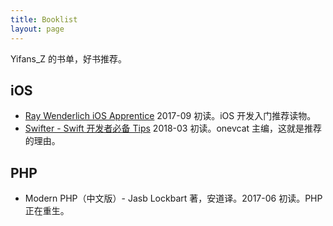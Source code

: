 ```yaml
---
title: Booklist
layout: page
---
```


Yifans_Z 的书单，好书推荐。

## iOS

- [Ray Wenderlich iOS Apprentice](https://store.raywenderlich.com/products/ios-apprentice) 2017-09 初读。iOS 开发入门推荐读物。
- [Swifter - Swift 开发者必备 Tips](https://objccn.io/products/swifter-tips/) 2018-03 初读。onevcat 主编，这就是推荐的理由。

## PHP

- Modern PHP（中文版）- Jasb Lockbart 著，安道译。2017-06 初读。PHP 正在重生。
